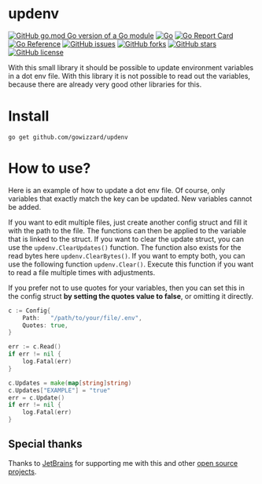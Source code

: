 # updenv

[![GitHub go.mod Go version of a Go module](https://img.shields.io/github/go-mod/go-version/gowizzard/updenv.svg)](https://golang.org/) [![Go](https://github.com/gowizzard/updenv/actions/workflows/go.yml/badge.svg)](https://github.com/gowizzard/updenv/actions/workflows/go.yml) [![Go Report Card](https://goreportcard.com/badge/github.com/gowizzard/updenv)](https://goreportcard.com/report/github.com/gowizzard/updenv) [![Go Reference](https://pkg.go.dev/badge/github.com/gowizzard/updenv.svg)](https://pkg.go.dev/github.com/gowizzard/updenv) [![GitHub issues](https://img.shields.io/github/issues/gowizzard/updenv)](https://github.com/gowizzard/updenv/issues) [![GitHub forks](https://img.shields.io/github/forks/gowizzard/updenv)](https://github.com/gowizzard/updenv/network) [![GitHub stars](https://img.shields.io/github/stars/gowizzard/updenv)](https://github.com/gowizzard/updenv/stargazers) [![GitHub license](https://img.shields.io/github/license/gowizzard/updenv)](https://github.com/gowizzard/updenv/blob/master/LICENSE)

With this small library it should be possible to update environment variables in a dot env file. With this library it is not possible to read out the variables, because there are already very good other libraries for this.

# Install



```console
go get github.com/gowizzard/updenv
```

# How to use?

Here is an example of how to update a dot env file. Of course, only variables that exactly match the key can be updated. New variables cannot be added.

If you want to edit multiple files, just create another config struct and fill it with the path to the file. The functions can then be applied to the variable that is linked to the struct. If you want to clear the update struct, you can use the `updenv.ClearUpdates()` function. The function also exists for the read bytes here `updenv.ClearBytes()`. If you want to empty both, you can use the following function `updenv.Clear()`. Execute this function if you want to read a file multiple times with adjustments.

If you prefer not to use quotes for your variables, then you can set this in the config struct **by setting the quotes value to false**, or omitting it directly.

```go
c := Config{
	Path:   "/path/to/your/file/.env",
	Quotes: true,
}

err := c.Read()
if err != nil {
	log.Fatal(err)
}

c.Updates = make(map[string]string)
c.Updates["EXAMPLE"] = "true"
err = c.Update()
if err != nil {
	log.Fatal(err)
}
```

## Special thanks

Thanks to [JetBrains](https://github.com/JetBrains) for supporting me with this and other [open source projects](https://www.jetbrains.com/community/opensource/#support).